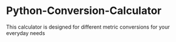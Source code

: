 # Python-Conversion-Calculator
This calculator is designed for different metric conversions for your everyday needs
